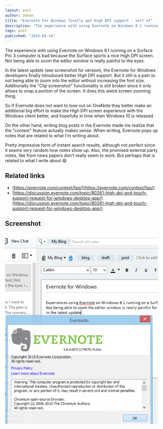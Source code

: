 ```yaml
---
layout: post
author: Johan
title: "Evernote For Windows finally got High DPI support - sort of"
description: "The experience with using Evernote on Windows 8.1 running on a Surface Pro 3 computer is bad"
tags: post
published: "2015-03-14"
---
```


The experience with using Evernote on Windows 8.1 running on a Surface Pro 3 computer is bad because the Surface sports a nice High DPI screen. Not being able to zoom the editor window is really painful to the eyes.

In the latest update (see screenshot for version), the Evernote for Windows developers finally introduced better High DPI support. But it still is a pain to not being able to zoom into the editor without increasing the font size. Additionally the "Clip screenshot" functionality is still broken since it only allows to snap a portion of the screen. It does this weird screen zooming thing.

So If Evernote does not want to lose out on OneNote they better make an additional big effort to make the High DPI screen experience with the Windows client better, and hopefully in time when Windows 10 is released.

On the other hand, writing blog posts in the Evernote made me realize that the "context" feature actually makes sense. When writing, Evernote pops up notes that are related to what I'm writing about.

Pretty impressive form of instant search results, although not perfect since it seems very random how notes show up. Also, the promised external party notes, like from news papers don't really seem to work. But perhaps that is related to what I write about :smile:

## Related links

- [https://evernote.com/context/faq/](https://evernote.com/context/faq/)
- [https://discussion.evernote.com/topic/80261-high-dpi-and-touch-support-request-for-windows-desktop-app/](https://discussion.evernote.com/topic/80261-high-dpi-and-touch-support-request-for-windows-desktop-app/)

## Screenshot

[![Evernote For Windows About screen shows current version](/images/20150314-EvernoteForWindowsHighDPI001.png)](/images/20150314-EvernoteForWindowsHighDPI001.png)
